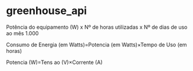 # greenhouse_api


Potência do equipamento (W) x Nº de horas utilizadas x Nº de dias de uso ao mês
1.000

Consumo de Energia (em Watts)=Potencia (em Watts)×Tempo de Uso (em horas)

Potencia (W)=Tens ao (V)×Corrente (A)